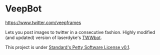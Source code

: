 # VeepBot

https://www.twitter.com/veepframes

Lets you post images to twitter in a consecutive fashion. Highly modified (and updated) version of laserdyke's [TWWbot](https://github.com/laserdyke/TWWbot).

This project is under [Standard's Petty Software License v0.1](./LICENSE.md).


